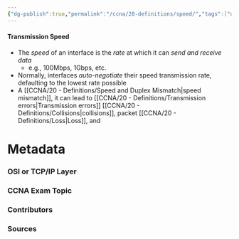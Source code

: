 ```yaml
---
{"dg-publish":true,"permalink":"/ccna/20-definitions/speed/","tags":["defs_ccna"]}
---
```


#### Transmission Speed
- The *speed* of an interface is the *rate* at which it can *send and receive data*
	- e.g., 100Mbps, 1Gbps, etc.
- Normally, interfaces *auto-negotiate* their speed transmission rate, defaulting to the lowest rate possible
- A [[CCNA/20 - Definitions/Speed and Duplex Mismatch\|speed mismatch]], it can lead to [[CCNA/20 - Definitions/Transmission errors\|Transmission errors]] [[CCNA/20 - Definitions/Collisions\|collisions]], packet [[CCNA/20 - Definitions/Loss\|Loss]],  and 







# Metadata
### OSI or TCP/IP Layer

### CCNA Exam Topic

### Contributors

### Sources

